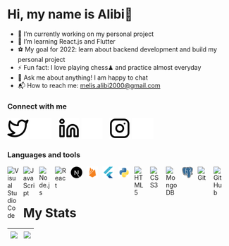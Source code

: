 # Hi, my name is Alibi👋

- 🔭 I’m currently working on my personal project
- 🌱 I’m learning React.js and Flutter
- ⚽️ My goal for 2022: learn about backend development and build my personal project
- ⚡ Fun fact: I love playing chess♟ and practice almost everyday
- 💬 Ask me about anything! I am happy to chat
- 📬 How to reach me: [melis.alibi2000@gmail.com](mailto:melis.alibi2000@gmail.com)

### Connect with me

[![website](./assets/twitter-light.svg)](https://twitter.com/alibbism#gh-light-mode-only)
[![website](./assets/twitter-dark.svg)](https://twitter.com/alibbism#gh-dark-mode-only)
&nbsp;&nbsp;
[![website](./assets/linkedin-light.svg)](https://www.linkedin.com/in/alibimelis#gh-light-mode-only)
[![website](./assets/linkedin-dark.svg)](https://www.linkedin.com/in/alibimelis#gh-dark-mode-only)
&nbsp;&nbsp;
[![website](./assets/instagram-light.svg)](https://instagram.com/alibbismr#gh-light-mode-only)
[![website](./assets/instagram-dark.svg)](https://instagram.com/alibbism#gh-dark-mode-only)

[website]: https://github.com/AlibiMelis

### Languages and tools
<div>
  <img align="left" alt="Visual Studio Code" width="26px" src="https://cdn.jsdelivr.net/gh/devicons/devicon/icons/vscode/vscode-original.svg" style="padding-right:10px;" />
  <img align="left" alt="JavaScript" width="26px" src="https://cdn.jsdelivr.net/gh/devicons/devicon/icons/javascript/javascript-original.svg" style="padding-right:10px;" />
  <img align="left" alt="Node.js" width="26px" src="https://cdn.jsdelivr.net/gh/devicons/devicon/icons/nodejs/nodejs-original.svg" style="padding-right:10px;" />
  <img align="left" alt="React" width="26px" src="https://cdn.jsdelivr.net/gh/devicons/devicon/icons/react/react-original.svg" style="padding-right:10px;" />
  <img align="left" alt="Next.js" width="26px" src="https://github.com/devicons/devicon/blob/v2.15.1/icons/nextjs/nextjs-original.svg" style="padding-right:10px;" />
  <img align="left" alt="Firebase" width="26px" src="https://github.com/devicons/devicon/blob/v2.15.1/icons/firebase/firebase-plain.svg" style="padding-right:10px;" />
  <img align="left" alt="Flutter" width="26px" src="https://github.com/devicons/devicon/blob/v2.15.1/icons/flutter/flutter-original.svg" style="padding-right:10px;" />
  <img align="left" alt="Python" width="26px" src="https://github.com/devicons/devicon/blob/v2.15.1/icons/python/python-original.svg" style="padding-right:10px;" />
  <img align="left" alt="HTML5" width="26px" src="https://cdn.jsdelivr.net/gh/devicons/devicon/icons/html5/html5-original.svg" style="padding-right:10px;" />
  <img align="left" alt="CSS3" width="26px" src="https://cdn.jsdelivr.net/gh/devicons/devicon/icons/css3/css3-original.svg" style="padding-right:10px;" />
  <img align="left" alt="MongoDB" width="26px" src="https://cdn.jsdelivr.net/gh/devicons/devicon/icons/mongodb/mongodb-original.svg" style="padding-right:10px;" />
  <img align="left" alt="PostgreSQL" width="26px" src="https://github.com/devicons/devicon/blob/v2.15.1/icons/postgresql/postgresql-original.svg" style="padding-right:10px;" />
  <img align="left" alt="Git" width="26px" src="https://cdn.jsdelivr.net/gh/devicons/devicon/icons/git/git-original.svg" style="padding-right:10px;" />
  <img align="left" alt="GitHub" width="26px" src="https://user-images.githubusercontent.com/3369400/139447912-e0f43f33-6d9f-45f8-be46-2df5bbc91289.png" style="padding-right:10px;" />
</div>
<br />
<br />

---
# My Stats 
| <img align="center" src="https://github-readme-stats.vercel.app/api?username=AlibiMelis&count_private=true&show_icons=true&theme=algolia&hide_border=true" /> | <img align="center" src="https://github-readme-stats.vercel.app/api/top-langs/?username=AlibiMelis&exclude_repo=iOS-Learning&theme=algolia&hide_border=true&layout=compact" /> |
| ------------- | ------------- |
